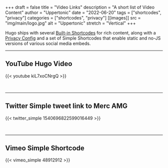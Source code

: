 +++
draft = false
title = "Video Links"
description = "A short list of Video Content"
author = "Uppertonic"
date = "2022-06-20"
tags = ["shortcodes", "privacy"]
categories = ["shortcodes", "privacy"]
[[images]]
  src = "img/main/logo.jpg"
  alt = "Uppertonic"
  stretch = "Vertical"
+++

Hugo ships with several [Built-in Shortcodes](https://gohugo.io/content-management/shortcodes/#use-hugo-s-built-in-shortcodes) for rich content, along with a [Privacy Config](https://gohugo.io/about/hugo-and-gdpr/) and a set of Simple Shortcodes that enable static and no-JS versions of various social media embeds.
<!--more-->
---

## YouTube Hugo Video

{{< youtube kiL7xoCNrgQ >}}

<br>

---

## Twitter Simple tweet link to Merc AMG

{{< twitter_simple 1540696822599016449 >}}

<br>

---

## Vimeo Simple Shortcode

{{< vimeo_simple 48912912 >}}
